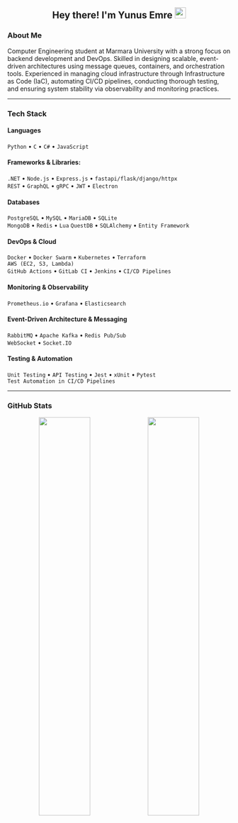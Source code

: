 <h2 align="center">Hey there! I'm Yunus Emre <img src="https://github.com/yunustechin/yunustechin/blob/master/Hi.gif" width="25"></h2>

### About Me

Computer Engineering student at Marmara University with a strong focus on backend development and DevOps. Skilled in designing scalable, event-driven architectures using message queues, containers, and orchestration tools. Experienced in managing cloud infrastructure through Infrastructure as Code (IaC), automating CI/CD pipelines, conducting thorough testing, and ensuring system stability via observability and monitoring practices. 

---

### Tech Stack

#### Languages
`Python` • `C` • `C#` • `JavaScript`

#### Frameworks & Libraries:
`.NET` • `Node.js` • `Express.js` • `fastapi/flask/django/httpx`  
`REST` • `GraphQL` • `gRPC` • `JWT` • `Electron`

#### Databases
`PostgreSQL` • `MySQL` • `MariaDB` • `SQLite`  
`MongoDB` • `Redis`  • `Lua` 
`QuestDB` • `SQLAlchemy` • `Entity Framework`

#### DevOps & Cloud
`Docker` • `Docker Swarm` • `Kubernetes` • `Terraform`  
`AWS (EC2, S3, Lambda)`  
`GitHub Actions` • `GitLab CI` • `Jenkins` • `CI/CD Pipelines`

#### Monitoring & Observability
`Prometheus.io` • `Grafana` • `Elasticsearch`

#### Event-Driven Architecture & Messaging
`RabbitMQ` • `Apache Kafka` • `Redis Pub/Sub`    
`WebSocket` • `Socket.IO`

#### Testing & Automation
`Unit Testing` • `API Testing` • `Jest` • `xUnit` • `Pytest`  
`Test Automation in CI/CD Pipelines`

---

### GitHub Stats

<p align="center">
  <img src="https://github-readme-stats.vercel.app/api?username=yunustechin&show_icons=true&theme=dark&count_private=true&hide_border=true" width="48%"/>
  <img src="https://github-readme-stats.vercel.app/api/top-langs/?username=yunustechin&layout=compact&theme=dark&hide_border=true" width="48%"/>
</p>
